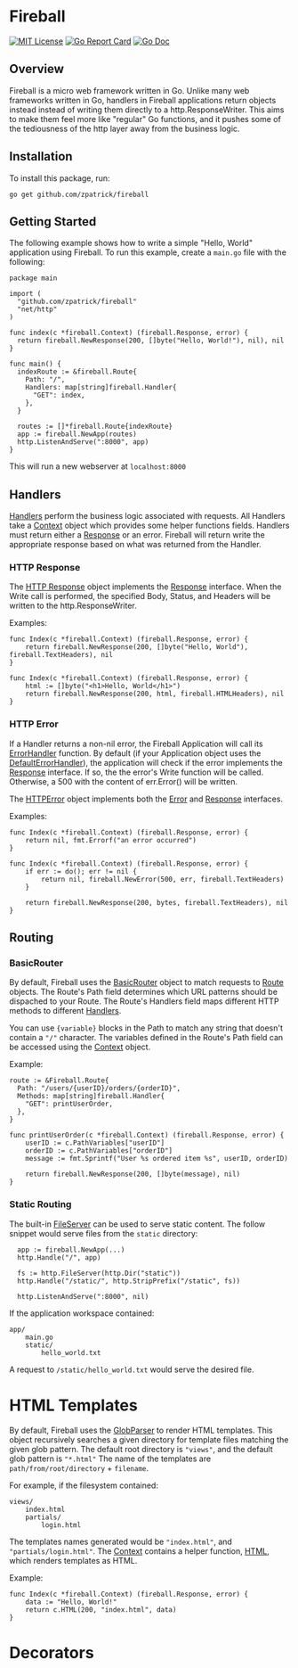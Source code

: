 # Fireball

[![MIT License](https://img.shields.io/badge/license-MIT-blue.svg)](https://github.com/zpatrick/fireball/blob/master/LICENSE)
[![Go Report Card](https://goreportcard.com/badge/github.com/zpatrick/fireball)](https://goreportcard.com/report/github.com/zpatrick/fireball)
[![Go Doc](https://godoc.org/github.com/zpatrick/fireball?status.svg)](https://godoc.org/github.com/zpatrick/fireball)


## Overview
Fireball is a micro web framework written in Go. 
Unlike many web frameworks written in Go, handlers in Fireball applications return objects instead instead of writing them directly to a http.ResponseWriter. 
This aims to make them feel more like "regular" Go functions, and it pushes some of the tediousness of the http layer away from the business logic.

## Installation
To install this package, run:
```
go get github.com/zpatrick/fireball
```

## Getting Started
The following example shows how to write a simple "Hello, World" application using Fireball. 
To run this example, create a `main.go` file with the following:
```
package main

import (
  "github.com/zpatrick/fireball"
  "net/http"
)

func index(c *fireball.Context) (fireball.Response, error) {
  return fireball.NewResponse(200, []byte("Hello, World!"), nil), nil
}

func main() {
  indexRoute := &fireball.Route{
    Path: "/",
    Handlers: map[string]fireball.Handler{
      "GET": index,
    },
  }

  routes := []*fireball.Route{indexRoute}
  app := fireball.NewApp(routes)
  http.ListenAndServe(":8000", app)
}
```

This will run a new webserver at `localhost:8000`

## Handlers
[Handlers](https://godoc.org/github.com/zpatrick/fireball#Handler) perform the business logic associated with requests. All Handlers take a [Context](https://godoc.org/github.com/zpatrick/fireball#Context) object which
provides some helper functions fields. 
Handlers must return either a [Response](https://godoc.org/github.com/zpatrick/fireball#Response) or an error. 
Fireball will return write the appropriate response based on what was returned from the Handler. 

### HTTP Response
The [HTTP Response](https://godoc.org/github.com/zpatrick/fireball#HTTPResponse) object implements the [Response](https://godoc.org/github.com/zpatrick/fireball#Response) interface. 
When the Write call is performed, the specified Body, Status, and Headers will be written to the http.ResponseWriter.

Examples:
```
func Index(c *fireball.Context) (fireball.Response, error) {
    return fireball.NewResponse(200, []byte("Hello, World"), fireball.TextHeaders), nil
}
```

```
func Index(c *fireball.Context) (fireball.Response, error) {
    html := []byte("<h1>Hello, World</h1>")
    return fireball.NewResponse(200, html, fireball.HTMLHeaders), nil
}
```

### HTTP Error
If a Handler returns a non-nil error, the Fireball Application will call its [ErrorHandler](https://godoc.org/github.com/zpatrick/fireball#App) function. 
By default (if your Application object uses the [DefaultErrorHandler](https://godoc.org/github.com/zpatrick/fireball#DefaultErrorHandler)), the application will check if the error implements the [Response](https://godoc.org/github.com/zpatrick/fireball#Response) interface. If so, the the error's Write function will be called. 
Otherwise, a 500 with the content of err.Error() will be written. 

The [HTTPError](https://godoc.org/github.com/zpatrick/fireball#HTTPError) object implements both the [Error](https://golang.org/pkg/builtin/#error) and [Response](https://godoc.org/github.com/zpatrick/fireball#Response) interfaces. 

Examples:
```
func Index(c *fireball.Context) (fireball.Response, error) {
    return nil, fmt.Errorf("an error occurred")
}
```
```
func Index(c *fireball.Context) (fireball.Response, error) {
    if err := do(); err != nil {
        return nil, fireball.NewError(500, err, fireball.TextHeaders)
    }
    
    return fireball.NewResponse(200, bytes, fireball.TextHeaders), nil
}
```



## Routing

### BasicRouter
By default, Fireball uses the [BasicRouter](https://godoc.org/github.com/zpatrick/fireball#BasicRouter) object to match requests to [Route](https://godoc.org/github.com/zpatrick/fireball#Route) objects.
The Route's Path field determines which URL patterns should be dispached to your Route. 
The Route's Handlers field maps different HTTP methods to different [Handlers](https://godoc.org/github.com/zpatrick/fireball#Handler).

You can use `{variable}` blocks in the Path to match any string that doesn't contain a `"/"` character.
The variables defined in the Route's Path field can be accessed using the [Context](https://godoc.org/github.com/zpatrick/fireball#Context) object.


Example:
```
route := &Fireball.Route{
  Path: "/users/{userID}/orders/{orderID}",
  Methods: map[string]fireball.Handler{
    "GET": printUserOrder,
  },
}

func printUserOrder(c *fireball.Context) (fireball.Response, error) {
    userID := c.PathVariables["userID"]
    orderID := c.PathVariables["orderID"]
    message := fmt.Sprintf("User %s ordered item %s", userID, orderID)
    
    return fireball.NewResponse(200, []byte(message), nil)
}
```


### Static Routing
The built-in [FileServer](https://golang.org/pkg/net/http/#FileServer) can be used to serve static content.
The follow snippet would serve files from the `static` directory:
```
  app := fireball.NewApp(...)
  http.Handle("/", app)

  fs := http.FileServer(http.Dir("static"))
  http.Handle("/static/", http.StripPrefix("/static", fs))
  
  http.ListenAndServe(":8000", nil)
```

If the application workspace contained:
```
app/
    main.go
    static/
        hello_world.txt
```

A request to `/static/hello_world.txt` would serve the desired file.


# HTML Templates
By default, Fireball uses the [GlobParser](https://godoc.org/github.com/zpatrick/fireball#GlobParser) to render HTML templates. 
This object recursively searches a given directory for template files matching the given glob pattern. 
The default root directory is `"views"`, and the default glob pattern is `"*.html"`
The name of the templates are `path/from/root/directory` + `filename`. 

For example, if the filesystem contained:
```
views/
    index.html
    partials/
        login.html
```

The templates names generated would be `"index.html"`, and `"partials/login.html"`.
The [Context](https://godoc.org/github.com/zpatrick/fireball#Context) contains a helper function, [HTML](https://godoc.org/github.com/zpatrick/fireball#Context.HTML), which renders templates as HTML.

Example:
```
func Index(c *fireball.Context) (fireball.Response, error) {
    data := "Hello, World!"
    return c.HTML(200, "index.html", data)
}
```


# Decorators





